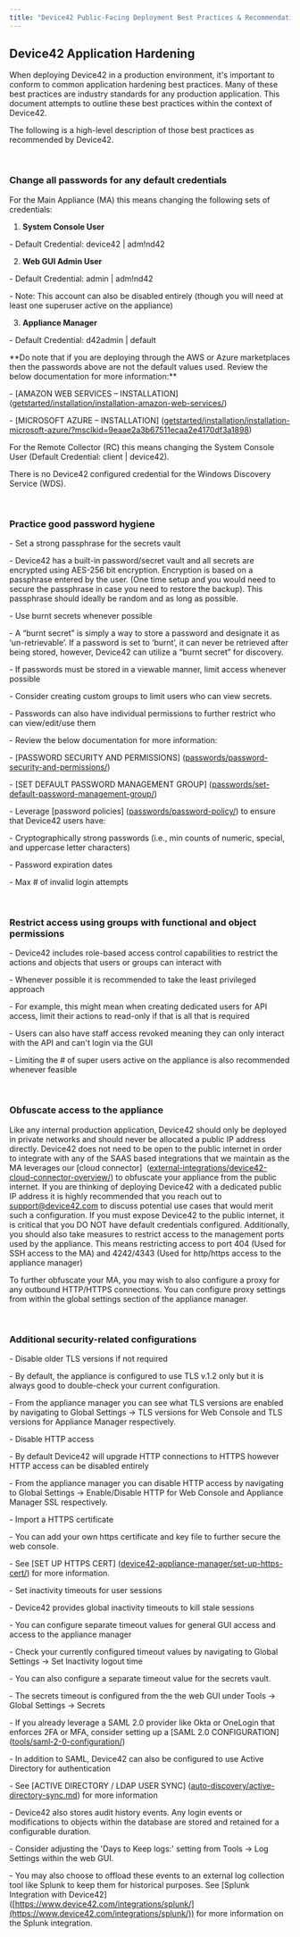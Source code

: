 ```yaml
---
title: "Device42 Public-Facing Deployment Best Practices & Recommendations"
---
```


## Device42 Application Hardening

When deploying Device42 in a production environment, it's important to conform to common application hardening best practices. Many of these best practices are industry standards for any production application. This document attempts to outline these best practices within the context of Device42.

The following is a high-level description of those best practices as recommended by Device42.

 

### Change all passwords for any default credentials

For the Main Appliance (MA) this means changing the following sets of credentials:

1. **System Console User**

\- Default Credential: device42 | adm!nd42

2. **Web GUI Admin User**

\- Default Credential: admin | adm!nd42

\- Note: This account can also be disabled entirely (though you will need at least one superuser active on the appliance)

3. **Appliance Manager**

\- Default Credential: d42admin | default

\*\*Do note that if you are deploying through the AWS or Azure marketplaces then the passwords above are not the default values used. Review the below documentation for more information:\*\*

\- \[AMAZON WEB SERVICES – INSTALLATION\] ([getstarted/installation/installation-amazon-web-services/](getstarted/installation/installation-amazon-web-services/))

\- \[MICROSOFT AZURE – INSTALLATION\] ([getstarted/installation/installation-microsoft-azure/?msclkid=9eaae2a3b67511ecaa2e4170df3a1898](getstarted/installation/installation-microsoft-azure/?msclkid=9eaae2a3b67511ecaa2e4170df3a1898))

For the Remote Collector (RC) this means changing the System Console User (Default Credential: client | device42).

There is no Device42 configured credential for the Windows Discovery Service (WDS).

 

### Practice good password hygiene

\- Set a strong passphrase for the secrets vault

\- Device42 has a built-in password/secret vault and all secrets are encrypted using AES-256 bit encryption. Encryption is based on a passphrase entered by the user. (One time setup and you would need to secure the passphrase in case you need to restore the backup). This passphrase should ideally be random and as long as possible.

\- Use burnt secrets whenever possible

\- A “burnt secret” is simply a way to store a password and designate it as ‘un-retrievable’. If a password is set to ‘burnt’, it can never be retrieved after being stored, however, Device42 can utilize a “burnt secret” for discovery.

\- If passwords must be stored in a viewable manner, limit access whenever possible

\- Consider creating custom groups to limit users who can view secrets.

\- Passwords can also have individual permissions to further restrict who can view/edit/use them

\- Review the below documentation for more information:

\- \[PASSWORD SECURITY AND PERMISSIONS\] ([passwords/password-security-and-permissions/](administration/passwords/password-security-and-permissions.md))

\- \[SET DEFAULT PASSWORD MANAGEMENT GROUP\] ([passwords/set-default-password-management-group/](administration/passwords/set-default-password-management-group.md))

\- Leverage \[password policies\] ([passwords/password-policy/](administration/passwords/password-policy.md)) to ensure that Device42 users have:

\- Cryptographically strong passwords (i.e., min counts of numeric, special, and uppercase letter characters)

\- Password expiration dates

\- Max # of invalid login attempts

 

### Restrict access using groups with functional and object permissions

\- Device42 includes role-based access control capabilities to restrict the actions and objects that users or groups can interact with

\- Whenever possible it is recommended to take the least privileged approach

\- For example, this might mean when creating dedicated users for API access, limit their actions to read-only if that is all that is required

\- Users can also have staff access revoked meaning they can only interact with the API and can't login via the GUI

\- Limiting the # of super users active on the appliance is also recommended whenever feasible

 

### Obfuscate access to the appliance

Like any internal production application, Device42 should only be deployed in private networks and should never be allocated a public IP address directly. Device42 does not need to be open to the public internet in order to integrate with any of the SAAS based integrations that we maintain as the MA leverages our \[cloud connector\]  ([external-integrations/device42-cloud-connector-overview/](integration/external-integrations/device42-cloud-connector-overview.md)) to obfuscate your appliance from the public internet. If you are thinking of deploying Device42 with a dedicated public IP address it is highly recommended that you reach out to support@device42.com to discuss potential use cases that would merit such a configuration. If you must expose Device42 to the public internet, it is critical that you DO NOT have default credentials configured. Additionally, you should also take measures to restrict access to the management ports used by the appliance. This means restricting access to port 404 (Used for SSH access to the MA) and 4242/4343 (Used for http/https access to the appliance manager)

To further obfuscate your MA, you may wish to also configure a proxy for any outbound HTTP/HTTPS connections. You can configure proxy settings from within the global settings section of the appliance manager.

 

### Additional security-related configurations

\- Disable older TLS versions if not required

\- By default, the appliance is configured to use TLS v.1.2 only but it is always good to double-check your current configuration.

\- From the appliance manager you can see what TLS versions are enabled by navigating to Global Settings -> TLS versions for Web Console and TLS versions for Appliance Manager respectively.

\- Disable HTTP access

\- By default Device42 will upgrade HTTP connections to HTTPS however HTTP access can be disabled entirely

\- From the appliance manager you can disable HTTP access by navigating to Global Settings -> Enable/Disable HTTP for Web Console and Appliance Manager SSL respectively.

\- Import a HTTPS certificate

\- You can add your own https certificate and key file to further secure the web console.

\- See \[SET UP HTTPS CERT\] ([device42-appliance-manager/set-up-https-cert/](administration/appliance-manager/set-up-https-cert.md)) for more information.

\- Set inactivity timeouts for user sessions

\- Device42 provides global inactivity timeouts to kill stale sessions

\- You can configure separate timeout values for general GUI access and access to the appliance manager

\- Check your currently configured timeout values by navigating to Global Settings -> Set Inactivity logout time

\- You can also configure a separate timeout value for the secrets vault.

\- The secrets timeout is configured from the the web GUI under Tools -> Global Settings -> Secrets

\- If you already leverage a SAML 2.0 provider like Okta or OneLogin that enforces 2FA or MFA, consider setting up a \[SAML 2.0 CONFIGURATION\] ([tools/saml-2-0-configuration/](administration/saml-2-0-configuration.md))

\- In addition to SAML, Device42 can also be configured to use Active Directory for authentication

\- See \[ACTIVE DIRECTORY / LDAP USER SYNC\] ([auto-discovery/active-directory-sync.md](auto-discovery/active-directory-sync.md)) for more information

\- Device42 also stores audit history events. Any login events or modifications to objects within the database are stored and retained for a configurable duration.

\- Consider adjusting the 'Days to Keep logs:' setting from Tools -> Log Settings within the web GUI.

\- You may also choose to offload these events to an external log collection tool like Splunk to keep them for historical purposes. See \[Splunk Integration with Device42\] ([https://www.device42.com/integrations/splunk/](https://www.device42.com/integrations/splunk/)) for more information on the Splunk integration.
